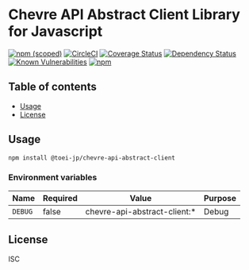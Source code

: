 # Chevre API Abstract Client Library for Javascript

[![npm (scoped)](https://img.shields.io/npm/v/@toei-jp/chevre-api-abstract-client.svg)](https://www.npmjs.com/package/@toei-jp/chevre-api-abstract-client)
[![CircleCI](https://circleci.com/gh/toei-jp/chevre-api-abstract-client.svg?style=svg)](https://circleci.com/gh/toei-jp/chevre-api-abstract-client)
[![Coverage Status](https://coveralls.io/repos/github/toei-jp/chevre-api-abstract-client/badge.svg?branch=master)](https://coveralls.io/github/toei-jp/chevre-api-abstract-client?branch=master)
[![Dependency Status](https://img.shields.io/david/toei-jp/chevre-api-abstract-client.svg)](https://david-dm.org/toei-jp/chevre-api-abstract-client)
[![Known Vulnerabilities](https://snyk.io/test/github/toei-jp/chevre-api-abstract-client/badge.svg?targetFile=package.json)](https://snyk.io/test/github/toei-jp/chevre-api-abstract-client?targetFile=package.json)
[![npm](https://img.shields.io/npm/dm/@toei-jp/chevre-api-abstract-client.svg)](https://nodei.co/npm/@toei-jp/chevre-api-abstract-client/)

## Table of contents

* [Usage](#usage)
* [License](#license)

## Usage

```shell
npm install @toei-jp/chevre-api-abstract-client
```

### Environment variables

| Name    | Required | Value                        | Purpose |
|---------|----------|------------------------------|---------|
| `DEBUG` | false    | chevre-api-abstract-client:* | Debug   |

## License

ISC
